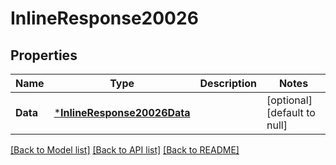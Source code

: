 # InlineResponse20026

## Properties
Name | Type | Description | Notes
------------ | ------------- | ------------- | -------------
**Data** | [***InlineResponse20026Data**](inline_response_200_26_data.md) |  | [optional] [default to null]

[[Back to Model list]](../README.md#documentation-for-models) [[Back to API list]](../README.md#documentation-for-api-endpoints) [[Back to README]](../README.md)

